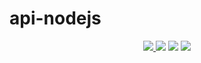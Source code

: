 # api-nodejs

<p align="center">
    <a href="https://github.com/ghuninew1" alt="github">
        <img src="https://img.shields.io/badge/-@ghuninew1-%23181717?style=flat&logo=github" />
    </a>
    <img src="https://img.shields.io/github/repo-size/ghuninew1/api-nodejs" />
    <img src="https://img.shields.io/github/directory-file-count/ghuninew1/api-nodejs" />
    <img src="https://img.shields.io/github/release-date/ghuninew1/api-nodejs" />
</p>
